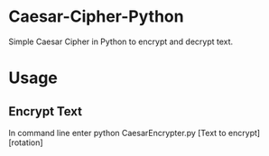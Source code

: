 # Caesar-Cipher-Python
Simple Caesar Cipher in Python to encrypt and decrypt text.

# Usage
## Encrypt Text
In command line enter python CaesarEncrypter.py \[Text to encrypt] \[rotation]
